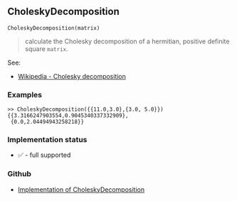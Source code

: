 ## CholeskyDecomposition

```
CholeskyDecomposition(matrix)
```

> calculate the Cholesky decomposition of a hermitian, positive definite square `matrix`.
 
See:    
* [Wikipedia - Cholesky decomposition](https://en.wikipedia.org/wiki/Cholesky_decomposition) 

### Examples

```
>> CholeskyDecomposition({{11.0,3.0},{3.0, 5.0}})
{{3.3166247903554,0.9045340337332909}, 
 {0.0,2.04494943258218}}
```






### Implementation status

* &#x2705; - full supported

### Github

* [Implementation of CholeskyDecomposition](https://github.com/axkr/symja_android_library/blob/master/symja_android_library/matheclipse-core/src/main/java/org/matheclipse/core/builtin/LinearAlgebra.java#L1043) 
